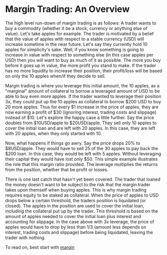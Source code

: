 # Margin Trading: An Overview

 The high level run-down of margin trading is as follows: A trader wants to buy a commodity (whether it be a stock, currency or anything else of value). Let's take apples for example. The trader is motivated by a belief that the value of apples with respect to a stable currency (USD) will increase sometime in the near future. Let's say they currently hold 10 apples for simplicity's sake. Well, if you know something is going to increase in value with respect to something else (in this case apples per USD) then you will want to buy as much of it as possible. The more you buy before it goes up in value, the more profit you stand to make. If the trader has no more liquidity to increase their position, their profit/loss will be based on only the 10 apples when/if they decide to sell.

 Margin trading is where you leverage this initial amount, the 10 apples, as a "marginal" amount of collateral to borrow a leveraged amount of USD to be able to buy even more apples. If the trader wanted to leverage their position 3x, they could put up the 10 apples as collateral to borrow $200 USD to buy 20 more apples. Thus for every $1 increase in the price of apples, they are now earning a profit of $30 (ignoring interest, trading costs and slippage) instead of $10. Let's explore the happy case a little further. Say the price doubles from $10USD/apple to $20USD/apple. They sell only 10 apples to cover the initial loan and are left with 20 apples. In this case, they are left with 20 apples, when they only started with 10.
 
 Now, what happens if things go awry. Say the price drops 20% to $8USD/apple. They would have to sell 25 of the 30 apples to pay back the $200 loan. In this case, they would be left with 5 apples. Without leveraging their capital they would have lost only $50. This simple example illustrates the role that this margin ratio provided. The leverage multiplies the returns from the position, whether that be profit or losses.

 There is one last catch that hasn't yet been covered. The trader that loaned the money doesn't want to be subject to the risk that the margin trader takes upon themself when buying apples. This is why margin trading requires equity to be staked as collateral. When the price of apples to USD drops below a certain threshold, the traders position is liquidated (or closed). The apples in the position are used to cover the initial loan, including the collateral put up by the trader. This threshold is based on the amount of apples needed to cover the initial loan plus interest and accounting for slippage. In the case above with 3x leverage, the price of apples would have to drop by less than 1/3 (amount less depends on interest, trading costs and slippage) before being liquidated, leaving the trader with nothing.

To read on, best start with [margin](./margin.md)
